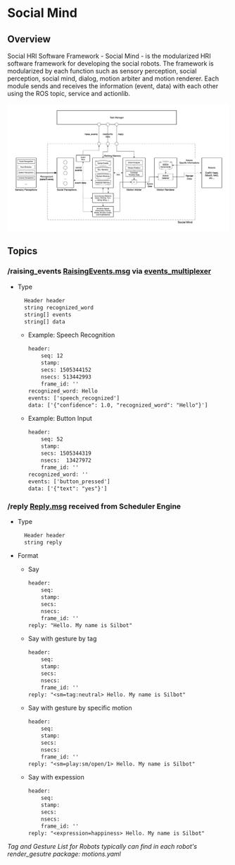 # Social Mind
## Overview

Social HRI Software Framework - Social Mind - is the modularized HRI software framework for developing the social robots. The framework is modularized by each function such as sensory perception, social perception, social mind, dialog, motion arbiter and motion renderer. Each module sends and receives the information (event, data) with each other using the ROS topic, service and actionlib.

<center><a href="./doc/social_mind_block_diagram.png"><img src="./doc/social_mind_block_diagram.png" width="800px"></a></center>


## Topics

### /raising_events [RaisingEvents.msg] via [events_multiplexer](./events_multiplexer)

* Type

        Header header
        string recognized_word
        string[] events
        string[] data

  * Example: Speech Recognition

        header:
            seq: 12
            stamp:
            secs: 1505344152
            nsecs: 513442993
            frame_id: ''
        recognized_word: Hello
        events: ['speech_recognized']
        data: ['{"confidence": 1.0, "recognized_word": "Hello"}']

  * Example: Button Input

        header:
            seq: 52
            stamp:
            secs: 1505344319
            nsecs:  13427972
            frame_id: ''
        recognized_word: ''
        events: ['button_pressed']
        data: ['{"text": "yes"}']


### /reply [Reply.msg] received from Scheduler Engine

* Type

        Header header
        string reply

* Format

  * Say

        header:
            seq:
            stamp:
            secs:
            nsecs:
            frame_id: ''
        reply: "Hello. My name is Silbot"

  * Say with gesture by tag

        header:
            seq:
            stamp:
            secs:
            nsecs:
            frame_id: ''
        reply: "<sm=tag:neutral> Hello. My name is Silbot"

  * Say with gesture by specific motion

        header:
            seq:
            stamp:
            secs:
            nsecs:
            frame_id: ''
        reply: "<sm=play:sm/open/1> Hello. My name is Silbot"

  * Say with expession

        header:
            seq:
            stamp:
            secs:
            nsecs:
            frame_id: ''
        reply: "<expression=happiness> Hello. My name is Silbot"


_Tag and Gesture List for Robots typically can find in each robot's render_gesutre package: motions.yaml_


[RaisingEvents.msg]: https://raw.githubusercontent.com/byeongkyu/social_mind/master/mind_msgs/msg/RaisingEvents.msg

[Reply.msg]: https://raw.githubusercontent.com/byeongkyu/social_mind/master/mind_msgs/msg/Reply.msg

